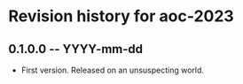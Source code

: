 # Revision history for aoc-2023

## 0.1.0.0 -- YYYY-mm-dd

* First version. Released on an unsuspecting world.
